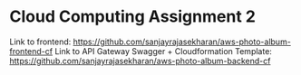 # Cloud Computing Assignment 2
Link to frontend: https://github.com/sanjayrajasekharan/aws-photo-album-frontend-cf
Link to API Gateway Swagger + Cloudformation Template: https://github.com/sanjayrajasekharan/aws-photo-album-backend-cf
